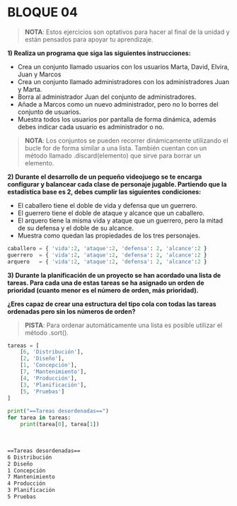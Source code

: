 # BLOQUE 04

> **NOTA**: Estos ejercicios son optativos para hacer al final de la unidad y están pensados para apoyar tu aprendizaje.

**1) Realiza un programa que siga las siguientes instrucciones:**

* Crea un conjunto llamado usuarios con los usuarios Marta, David, Elvira, Juan y Marcos
* Crea un conjunto llamado administradores con los administradores Juan y Marta.
* Borra al administrador Juan del conjunto de administradores.
* Añade a Marcos como un nuevo administrador, pero no lo borres del conjunto de usuarios.
* Muestra todos los usuarios por pantalla de forma dinámica, además debes indicar cada usuario es administrador o no.
> **NOTA**: Los conjuntos se pueden recorrer dinámicamente utilizando el bucle for de forma similar a una lista. También cuentan con un método llamado .discard(elemento) que sirve para borrar un elemento.

**2) Durante el desarrollo de un pequeño videojuego se te encarga configurar y balancear cada clase de personaje jugable. Partiendo que la estadística base es 2, debes cumplir las siguientes condiciones:**

* El caballero tiene el doble de vida y defensa que un guerrero.
* El guerrero tiene el doble de ataque y alcance que un caballero.
* El arquero tiene la misma vida y ataque que un guerrero, pero la mitad de su defensa y el doble de su alcance.
* Muestra como quedan las propiedades de los tres personajes.

```python
caballero = { 'vida':2, 'ataque':2, 'defensa': 2, 'alcance':2 }
guerrero  = { 'vida':2, 'ataque':2, 'defensa': 2, 'alcance':2 }
arquero   = { 'vida':2, 'ataque':2, 'defensa': 2, 'alcance':2 }
```

**3) Durante la planificación de un proyecto se han acordado una lista de tareas. Para cada una de estas tareas se ha asignado un orden de prioridad (cuanto menor es el número de orden, más prioridad).**

**¿Eres capaz de crear una estructura del tipo cola con todas las tareas ordenadas pero sin los números de orden?**

> **PISTA**: Para ordenar automáticamente una lista es posible utilizar el método .sort().

```python
tareas = [ 
    [6, 'Distribución'],
    [2, 'Diseño'],
    [1, 'Concepción'],
    [7, 'Mantenimiento'],
    [4, 'Producción'],
    [3, 'Planificación'],
    [5, 'Pruebas']
]
​
print("==Tareas desordenadas==")
for tarea in tareas:
    print(tarea[0], tarea[1])
```
​
```bash
==Tareas desordenadas==
6 Distribución
2 Diseño
1 Concepción
7 Mantenimiento
4 Producción
3 Planificación
5 Pruebas
```